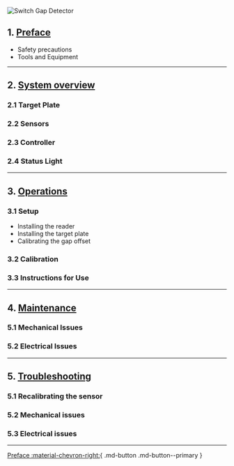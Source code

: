 ![Switch Gap Detector](assets/switchgap1.jpg)

## 1. [Preface](switchgap_preface)
* Safety precautions
* Tools and Equipment

---

## 2. [System overview](switchgap_overview)
### 2.1 Target Plate
### 2.2 Sensors
### 2.3 Controller
### 2.4 Status Light

---

## 3. [Operations](switchgap_operations)
### 3.1 Setup
* Installing the reader
* Installing the target plate
* Calibrating the gap offset

### 3.2 Calibration

### 3.3 Instructions for Use

---

## 4. [Maintenance](switchgap_maintenance)
### 5.1 Mechanical Issues
### 5.2 Electrical Issues

---

## 5. [Troubleshooting](switchgap_troubleshooting)
### 5.1 Recalibrating the sensor
### 5.2 Mechanical issues
### 5.3 Electrical issues

---

[Preface :material-chevron-right:](switchgap/switchgap_preface.md){ .md-button .md-button--primary } 
